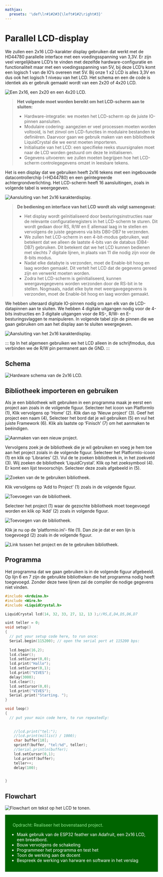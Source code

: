 ```yaml
---
mathjax:
  presets: '\def\lr#1#2#3{\left#1#2\right#3}'
---
```


# Parallel LCD-display

We zullen een 2x16 LCD-karakter display gebruiken dat werkt met de HD44780 parallelle interface
met een voedingsspanning van 3,3V. Er zijn veel vergelijkbare LCD’s te vinden met dezelfde
hardware-configuratie en functionaliteit maar met een voedingsspanning van 5V, bij deze LCD’s komt
een logisch 1 van de IO’s overeen met 5V. Bij onze 1 x2 LCD is alles 3,3V en dus ook het logisch 1
niveau van het LCD.
Het schema en een de code is identiek als er gebruik gemaakt wordt van een 2x20 of 4x20 LCD.

![Een 2x16, een 2x20 en een 4x20 LCD.](./images/lcd1.png)

> **Het volgende moet worden bereikt om het LCD-scherm aan te sluiten:**
>
> - Hardware-integratie: we moeten het LCD-scherm op de juiste IO-pinnen aansluiten.
> - Modulaire codering: aangezien er veel processen moeten worden voltooid, is het zinvol om
LCD-functies in modulaire bestanden te definiëren. Daarvoor gaan we gebruik maken van
een bibliotheek LiquidCrystal die we eerst moeten importeren.
> - Initialisatie van het LCD: een specifieke reeks stuursignalen moet naar de LCD worden
gestuurd om deze te initialiseren.
> - Gegevens uitvoeren: we zullen moeten begrijpen hoe het LCD-scherm controlegegevens
omzet in leesbare tekens.

Het is een display dat we gebruiken heeft 2x16 tekens met een ingebouwde datacontrollerchip (=HD44780) en een geïntegreerde achtergrondverlichting.
Het LCD-scherm heeft 16 aansluitingen, zoals in volgende tabel is weergegeven.

![Aansluiting van het 2x16 karakterdisplay.](./images/tabel.png)


> **De bediening en interface van het LCD wordt als volgt samengevat:**
> - Het display wordt geïnitialiseerd door besturingsinstructies naar de relevante configuratieregisters in het LCD-scherm te sturen. Dit wordt gedaan door RS, R/W en E allemaal laag in te stellen en vervolgens de juiste gegevens via bits DB0-DB7 te verzenden.
> - We zullen het LCD-scherm in een 4-bit-modus gebruiken, wat betekent dat we alleen de laatste 4-bits van de databus (DB4-DB7) gebruiken. Dit betekent dat we het LCD kunnen bedienen met slechts 7 digitale lijnen, in plaats van 11 die nodig zijn voor de 8-bits modus.
> - Nadat elke databyte is verzonden, moet de Enable-bit hoog en laag worden gemaakt. Dit vertelt het LCD dat de gegevens gereed zijn en verwerkt moeten worden.
> - Zodra het LCD-scherm is geïnitialiseerd, kunnen weergavegegevens worden verzonden door de RS-bit in te stellen. Nogmaals, nadat elke byte met weergavegegevens is verzonden, moet de Enable-bit hoog en laag worden gemaakt.

We hebben uiteraard digitale IO-pinnen nodig om aan elk van de LCD-datapinnen aan te sluiten. We hebben 4 digitale uitgangen nodig voor de 4-bits instructies en 3 digitale uitgangen voor de RS-, R/W- en E-besturingsvlaggen te manipuleren.
In volgende tabel zijn de pinnen die we gaan gebruiken om aan het display aan te sluiten weergegeven.

![Aansluiting van het 2x16 karakterdisplay.](./images/tabel2.png)

::: tip
In het algemeen gebruiken we het LCD alleen in de schrijfmodus, dus verbinden we de R/W pin permanent aan de GND.
:::

## Schema

![Hardware schema van de 2x16 LCD.](./images/schema.png)

## Bibliotheek importeren en gebruiken

Als je een bibliotheek wilt gebruiken in een programma maak je eerst een project aan zoals in de volgende figuur. Selecteer het icoon van PlatformIo (1), Klik vervolgens op ‘Home’ (2). Klik dan op ‘Nieuw project’ (3). Geef het project een naam (4), Selecteer het bord dat je wil gebruiken (5) en vul het juiste Framework (6). Klik als laatste op ‘Finisch’ (7) om het aanmaken te beëindigen.

![Aanmaken van een nieuw project.](./images/bib.png)

Vervolgens zoek je de bibliotheek die je wil gebruiken en voeg je hem toe aan het project zoials in de volgende figuur. Selecteer het PlatformIo-icoon (1) en klik op ‘Libraries’ (2). Vul de te zoeken bibliotheek in, in het zoekveld (3). Wij zoeken de bibliotheek ‘LiquidCrystal’. Klik op het zoeksymbool (4). Er komt een lijst tevoorschijn. Selecteer deze zoals afgebeeld in (5).

![Zoeken van de te gebruiken bibliotheek.](./images/bib2.png)

Klik vervolgens op ‘Add to Project’ (1) zoals in de volgende figuur.

![Toevoegen van de bibliotheek.](./images/bib3.png)

Selecteer het project (1) waar de gezochte bibliotheek moet toegevoegd worden en klik op ‘Add’ (2) zoals in volgende figuur.

![Toevoegen van de bibliotheek.](./images/bib4.png)

Klik je nu op de ‘platformio.ini’- file (1). Dan zie je dat er een lijn is toegevoegd (2) zoals in de volgende figuur.

![Link tussen het project en de te gebruiken bibliotheek.](./images/code.png)

## Programma

Het programma dat we gaan gebruiken is in de volgende figuur afgebeeld. Op lijn 6 en 7 zijn de gebruikte bibliotheken die het programma nodig heeft toegevoegd. Zonder deze twee lijnen zal de compiler de nodige gegevens niet vinden.


```cpp
#include <Arduino.h>
#include <Wire.h>
#include <LiquidCrystal.h>

LiquidCrystal lcd(14, 32, 33, 27, 12, 13 );//RS,E,D4,D5,D6,D7

uint teller = 0;
void setup()
{
  // put your setup code here, to run once:
  Serial.begin(115200); // open the serial port at 115200 bps:
 
  lcd.begin(16,2);
  lcd.clear();
  lcd.setCursor(0,0);
  lcd.print("Hallo");
  lcd.setCursor(0,1);
  lcd.print("VIVES");
  delay(3000);
  lcd.clear();
  lcd.setCursor(0,0);
  lcd.print("VIVES");
  Serial.print("Starting. ");
}

void loop()
{
  // put your main code here, to run repeatedly:
 
   
    //lcd.print("tel:");
    //lcd.print(millis() / 1000);
    char buffer[10];
    sprintf(buffer, "tel:%d", teller);
    //Serial.println(buffer);
    lcd.setCursor(0,1);
    lcd.printf(buffer);
    teller++;
    delay(100);
 

}
```

## Flowchart

![Flowchart om tekst op het LCD te tonen.](./images/fc.png)

<div style="background-color:darkgreen; text-align:left; vertical-align:left; padding:15px;">
<p style="color:lightgreen; margin:10px">
Opdracht: Realiseer het bovenstaand project.
<ul style="color: white;">
<li>Maak gebruik van de ESP32 feather van Adafruit, een 2x16 LCD, een breadbord.</li>

<li>Bouw vervolgens de schakeling</li>
<li>Programmeer het programma en test het</li>
<li>Toon de werking aan de docent</li>
<li>Bespreek de werking van harware en software in het verslag</li>
</ul>
</p>
</div>

